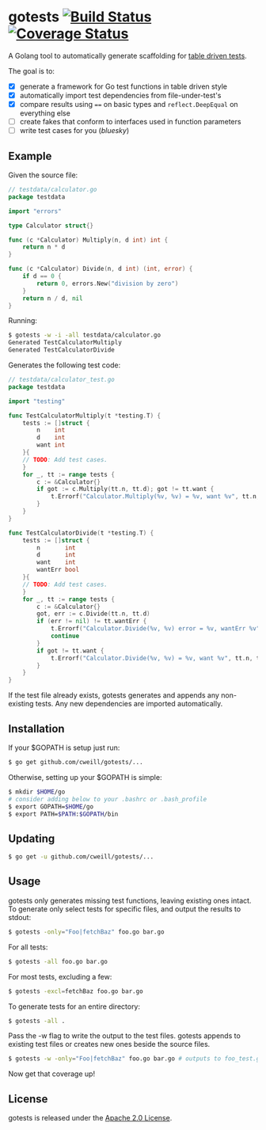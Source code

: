 # gotests [![Build Status](https://travis-ci.org/cweill/gotests.svg?branch=master)](https://travis-ci.org/cweill/gotests) [![Coverage Status](https://coveralls.io/repos/github/cweill/gotests/badge.svg?branch=master)](https://coveralls.io/github/cweill/gotests?branch=master)
A Golang tool to automatically generate scaffolding for [table driven tests](https://github.com/golang/go/wiki/TableDrivenTests).

The goal is to:
- [x] generate a framework for Go test functions in table driven style
- [x] automatically import test dependencies from file-under-test's
- [x] compare results using `==` on basic types and `reflect.DeepEqual` on everything else
- [ ] create fakes that conform to interfaces used in function parameters
- [ ] write test cases for you (_bluesky_)

## Example
Given the source file:
```Go
// testdata/calculator.go
package testdata

import "errors"

type Calculator struct{}

func (c *Calculator) Multiply(n, d int) int {
	return n * d
}

func (c *Calculator) Divide(n, d int) (int, error) {
	if d == 0 {
		return 0, errors.New("division by zero")
	}
	return n / d, nil
}

```
Running:
```sh
$ gotests -w -i -all testdata/calculator.go
Generated TestCalculatorMultiply
Generated TestCalculatorDivide
```
Generates the following test code:
```Go
// testdata/calculator_test.go
package testdata

import "testing"

func TestCalculatorMultiply(t *testing.T) {
	tests := []struct {
		n    int
		d    int
		want int
	}{
	// TODO: Add test cases.
	}
	for _, tt := range tests {
		c := &Calculator{}
		if got := c.Multiply(tt.n, tt.d); got != tt.want {
			t.Errorf("Calculator.Multiply(%v, %v) = %v, want %v", tt.n, tt.d, got, tt.want)
		}
	}
}

func TestCalculatorDivide(t *testing.T) {
	tests := []struct {
		n       int
		d       int
		want    int
		wantErr bool
	}{
	// TODO: Add test cases.
	}
	for _, tt := range tests {
		c := &Calculator{}
		got, err := c.Divide(tt.n, tt.d)
		if (err != nil) != tt.wantErr {
			t.Errorf("Calculator.Divide(%v, %v) error = %v, wantErr %v", tt.n, tt.d, err, tt.wantErr)
			continue
		}
		if got != tt.want {
			t.Errorf("Calculator.Divide(%v, %v) = %v, want %v", tt.n, tt.d, got, tt.want)
		}
	}
}

```
If the test file already exists, gotests generates and appends any non-existing tests. Any new dependencies are imported automatically.

## Installation
If your $GOPATH is setup just run:
```sh
$ go get github.com/cweill/gotests/...
```
Otherwise, setting up your $GOPATH is simple:
```sh
$ mkdir $HOME/go
# consider adding below to your .bashrc or .bash_profile
$ export GOPATH=$HOME/go
$ export PATH=$PATH:$GOPATH/bin
```
## Updating
```sh
$ go get -u github.com/cweill/gotests/...
```
## Usage
gotests only generates missing test functions, leaving existing ones intact.
To generate only select tests for specific files, and output the results to stdout:
```sh
$ gotests -only="Foo|fetchBaz" foo.go bar.go
```
For all tests:
```sh
$ gotests -all foo.go bar.go
```
For most tests, excluding a few:
```sh
$ gotests -excl=fetchBaz foo.go bar.go
```
To generate tests for an entire directory:
```sh
$ gotests -all .
```
Pass the -w flag to write the output to the test files. gotests appends to existing test files or creates new ones beside the source files.
```sh
$ gotests -w -only="Foo|fetchBaz" foo.go bar.go # outputs to foo_test.go and bar_test.go
```
Now get that coverage up!

## License

gotests is released under the [Apache 2.0 License](http://www.apache.org/licenses/LICENSE-2.0).
